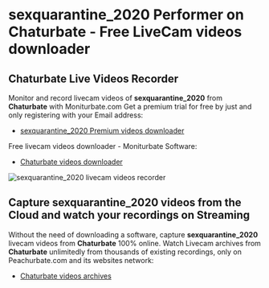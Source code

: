 # sexquarantine_2020 Performer on Chaturbate - Free LiveCam videos downloader

## Chaturbate Live Videos Recorder

Monitor and record livecam videos of **sexquarantine_2020** from **Chaturbate** with Moniturbate.com
Get a premium trial for free by just and only registering with your Email address:
* [sexquarantine_2020 Premium videos downloader](https://moniturbate.com/request-demo-licence-key.html)

Free livecam videos downloader - Moniturbate Software:
* [Chaturbate videos downloader](https://moniturbate.com/moniturbate-download-software.html)

![sexquarantine_2020 livecam videos recorder](https://peachurnet.com/templates/moniturbate-software.png)


## Capture sexquarantine_2020 videos from the Cloud and watch your recordings on Streaming

Without the need of downloading a software, capture **sexquarantine_2020** livecam videos from **Chaturbate** 100% online.
Watch Livecam archives from **Chaturbate** unlimitedly from thousands of existing recordings, only on Peachurbate.com and its websites network:
* [Chaturbate videos archives](https://peachurnet.com/)